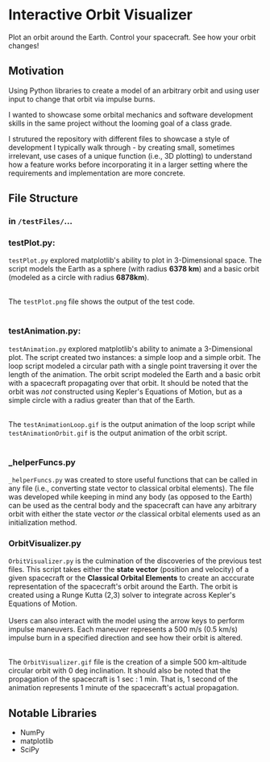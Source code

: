 # **Interactive Orbit Visualizer**
Plot an orbit around the Earth. Control your spacecraft. See how your orbit changes!

## **Motivation**
Using Python libraries to create a model of an arbitrary orbit and using user input to change that orbit via impulse burns.

I wanted to showcase some orbital mechanics and software development skills in the same project without the looming goal of a class grade.

I strutured the repository with different files to showcase a style of development I typically walk through - by creating small, sometimes irrelevant, use cases of a unique function (i.e., 3D plotting) to understand how a feature works before incorporating it in a larger setting where the requirements and implementation are more concrete.

## **File Structure**
### in ``/testFiles/``...
### **testPlot.py:**</br>
``testPlot.py`` explored matplotlib's ability to plot in 3-Dimensional space. The script models the Earth as a sphere (with radius **6378 km**) and a basic orbit (modeled as a circle with radius **6878km**).</br></br>

The ``testPlot.png`` file shows the output of the test code.</br></br>

### **testAnimation.py:**
``testAnimation.py`` explored matplotlib's ability to animate a 3-Dimensional plot. The script created two instances: a simple loop and a simple orbit. The loop script modeled a circular path with a single point traversing it over the length of the animation. The orbit script modeled the Earth and a basic orbit with a spacecraft propagating over that orbit. It should be noted that the orbit was *not* constructed using Kepler's Equations of Motion, but as a simple circle with a radius greater than that of the Earth.</br></br>

The ``testAnimationLoop.gif`` is the output animation of the loop script while ``testAnimationOrbit.gif`` is the output animation of the orbit script.</br></br>

### **_helperFuncs.py**
``_helperFuncs.py`` was created to store useful functions that can be called in any file (i.e., converting state vector to classical orbital elements). The file was developed while keeping in mind any body (as opposed to the Earth) can be used as the central body and the spacecraft can have any arbitrary orbit with either the state vector *or* the classical orbital elements used as an initialization method.

### **OrbitVisualizer.py**</br>
``OrbitVisualizer.py`` is the culmination of the discoveries of the previous test files. This script takes either the **state vector** (position and velocity) of a given spacecraft or the **Classical Orbital Elements** to create an acccurate representation of the spacecraft's orbit around the Earth. The orbit is created using a Runge Kutta (2,3) solver to integrate across Kepler's Equations of Motion. </br></br>
Users can also interact with the model using the arrow keys to perform impulse maneuvers. Each maneuver represents a 500 m/s (0.5 km/s) impulse burn in a specified direction and see how their orbit is altered.</br></br>

The ``OrbitVisualizer.gif`` file is the creation of a simple 500 km-altitude circular orbit with 0 deg inclination. It should also be noted that the propagation of the spacecraft is 1 sec : 1 min. That is, 1 second of the animation represents 1 minute of the spacecraft's actual propagation.

## **Notable Libraries**
* NumPy
* matplotlib
* SciPy